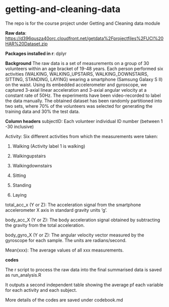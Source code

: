 # getting-and-cleaning-data
The repo is for the course project under Getting and Cleaning data module

**Raw data**: https://d396qusza40orc.cloudfront.net/getdata%2Fprojectfiles%2FUCI%20HAR%20Dataset.zip 

**Packages installed in r**: dplyr

**Background**
The raw data is a set of measurements on a group of 30 volunteers within an age bracket of 19-48 years. Each person performed six activities (WALKING, WALKING_UPSTAIRS, WALKING_DOWNSTAIRS, SITTING, STANDING, LAYING) wearing a smartphone (Samsung Galaxy S II) on the waist. Using its embedded accelerometer and gyroscope, we captured 3-axial linear acceleration and 3-axial angular velocity at a constant rate of 50Hz. The experiments have been video-recorded to label the data manually. 
The obtained dataset has been randomly partitioned into two sets, where 70% of the volunteers was selected for generating the training data and 30% the test data. 

**Column headers**
subjectID: Each volunteer individual ID number (between 1 -30 inclusive)

Activity: Six different activities from which the measurements were taken:

1.	Walking  (Activity label 1 is walking)

2.	Walkingupstairs

3.	Walkingdownstairs

4.	Sitting

5.  Standing

6.	Laying

total_acc_x (Y or Z): The acceleration signal from the smartphone accelerometer X axis in standard gravity units ‘g’.

body_acc_X (Y or Z):  The body acceleration signal obtained by subtracting the gravity from the total acceleration.

body_gyro_X (Y or Z): The angular velocity vector measured by the gyroscope for each sample. The units are radians/second.

Mean(xxx): The average values of all xxx measurements.

**codes**

The r script to process the raw data into the final summarised data is saved as run_analysis.R

It outputs a second independent table showing the average pf each variable for each activity and each subject.

More details of the codes are saved under codebook.md
